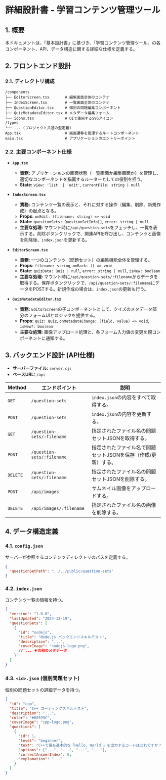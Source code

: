 # 詳細設計書 - 学習コンテンツ管理ツール

## 1. 概要

本ドキュメントは、「基本設計書」に基づき、「学習コンテンツ管理ツール」の各コンポーネント、API、データ構造に関する詳細な仕様を定義する。

## 2. フロントエンド設計

### 2.1. ディレクトリ構成

```
/components
├── EditorScreen.tsx       # 編集画面全体のコンテナ
├── IndexScreen.tsx        # 一覧画面全体のコンテナ
├── QuestionEditor.tsx     # 個別の問題編集コンポーネント
├── QuizMetadataEditor.tsx # メタデータ編集フォーム
└── icons.tsx              # UIで使用するSVGアイコン
/types
└── ... (プロジェクト共通の型定義)
App.tsx                    # 画面遷移を管理するルートコンポーネント
main.tsx                   # アプリケーションのエントリーポイント
```

### 2.2. 主要コンポーネント仕様

- **`App.tsx`**
  - **責務:** アプリケーションの画面状態（一覧画面か編集画面か）を管理し、適切なコンポーネントを描画するルーターとしての役割を担う。
  - **State:** `view: 'list' | 'edit'`, `currentFile: string | null`

- **`IndexScreen.tsx`**
  - **責務:** コンテンツ一覧の表示と、それに対する操作（編集、削除、新規作成）の起点となる。
  - **Props:** `onEdit: (filename: string) => void`
  - **State:** `questionSets: QuestionSetInfo[]`, `error: string | null`
  - **主要な処理:** マウント時に`/api/question-sets`をフェッチし、一覧を表示する。削除ボタンクリックで、関連APIを呼び出し、コンテンツと画像を削除後、`index.json`を更新する。

- **`EditorScreen.tsx`**
  - **責務:** 一つのコンテンツ（問題セット）の編集機能全体を管理する。
  - **Props:** `filename: string`, `onBack: () => void`
  - **State:** `quizData: Quiz | null`, `error: string | null`, `isNew: boolean`
  - **主要な処理:** マウント時に`/api/question-sets/:filename`からデータを取得する。保存ボタンクリックで、`/api/question-sets/:filename`にデータをPOSTする。新規作成の場合は、`index.json`の更新も行う。

- **`QuizMetadataEditor.tsx`**
  - **責務:** `EditorScreen`の子コンポーネントとして、クイズのメタデータ部分のフォームUIとロジックを提供する。
  - **Props:** `quiz: Quiz`, `onMetadataChange: (field, value) => void`, `isNew?: boolean`
  - **主要な処理:** 画像アップロード処理と、各フォーム入力値の変更を親コンポーネントに通知する。

## 3. バックエンド設計 (API仕様)

- **サーバーファイル:** `server.cjs`
- **ベースURL:** `/api`

| Method | エンドポイント                  | 説明                                   |
|--------|---------------------------------|----------------------------------------|
| `GET`  | `/question-sets`                | `index.json`の内容をすべて取得する。   |
| `POST` | `/question-sets`                | `index.json`の内容を更新する。         |
| `GET`  | `/question-sets/:filename`      | 指定されたファイル名の問題セットJSONを取得する。 |
| `POST` | `/question-sets/:filename`      | 指定されたファイル名で問題セットJSONを保存（作成/更新）する。 |
| `DELETE`| `/question-sets/:filename`      | 指定されたファイル名の問題セットJSONを削除する。 |
| `POST` | `/api/images`                   | サムネイル画像をアップロードする。       |
| `DELETE`| `/api/images/:filename`         | 指定されたファイル名の画像を削除する。   |

## 4. データ構造定義

### 4.1. `config.json`
サーバーが参照するコンテンツディレクトリのパスを定義する。
```json
{
  "questionSetPath": "../../public/question-sets"
}
```

### 4.2. `index.json`
コンテンツ一覧の情報を持つ。
```json
{
  "version": "1.0.0",
  "lastUpdated": "2024-12-19",
  "questionSets": [
    {
      "id": "nodejs",
      "title": "Node.js バックエンドスキルテスト",
      "description": "...",
      "coverImage": "nodejs-logo.png",
      // ... その他のメタデータ
    }
  ]
}
```

### 4.3. `<id>.json` (個別問題セット)
個別の問題セットの詳細データを持つ。
```json
{
  "id": "cpp",
  "title": "C++ コーディングスキルテスト",
  "description": "...",
  "color": "#00599C",
  "coverImage": "cpp-logo.png",
  "questions": [
    {
      "id": 1,
      "level": "beginner",
      "text": "C++で最も基本的な「Hello, World!」を出力するコードはどれですか？",
      "options": ["...", "...", "...", "..."],
      "correctAnswerIndex": 0,
      "explanation": "..."
    }
  ]
}
```
